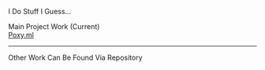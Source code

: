 I Do Stuff I Guess...

Main Project Work (Current) <br>
[Poxy.ml](https://www.poxy.ml)

<hr>
Other Work Can Be Found Via Repository
